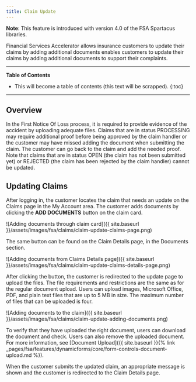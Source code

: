 ```yaml
---
title: Claim Update
---
```


**Note**: This feature is introduced with version 4.0 of the FSA Spartacus libraries.

Financial Services Accelerator allows insurance customers to update their claims by adding additional documents enables customers to update their claims by adding additional documents to support their complaints.

***

**Table of Contents**

- This will become a table of contents (this text will be scrapped).
{:toc}

***


## Overview

In the First Notice Of Loss process, it is required to provide evidence of the accident by uploading adequate files. 
Claims that are in status PROCESSING may require additional proof before being approved by the claim handler or the customer may have missed adding the document when submitting the claim. 
The customer can go back to the claim and add the needed proof. 
Note that claims that are in status OPEN (the claim has not been submitted yet) or REJECTED (the claim has been rejected by the claim handler) cannot be updated. 


## Updating Claims

After logging in, the customer locates the claim that needs an update on the Claims page in the My Account area. 
The customer adds documents by clicking the **ADD DOCUMENTS** button on the claim card.

![Adding documents through claim card]({{ site.baseurl }}/assets/images/fsa/claims/claim-update-claims-page.png)

The same button can be found on the Claim Details page, in the Documents section.

![Adding documents from Claims Details page]({{ site.baseurl }}/assets/images/fsa/claims/claim-update-claims-details-page.png)


After clicking the button, the customer is redirected to the update page to upload the files. 
The file requirements and restrictions are the same as for the regular document upload. 
Users can upload images, Microsoft Office, PDF, and plain text files that are up to 5 MB in size. 
The maximum number of files that can be uploaded is four.

![Adding documents to the claim]({{ site.baseurl }}/assets/images/fsa/claims/claim-update-adding-documents.png)
 
To verify that they have uploaded the right document, users can download the document and check. 
Users can also remove the uploaded document. 
For more information, see [Document Upload]({{ site.baseurl }}{% link _pages/fsa/features/dynamicforms/core/form-controls-document-upload.md %}).

When the customer submits the updated claim, an appropriate message is shown and the customer is redirected to the Claim Details page.


